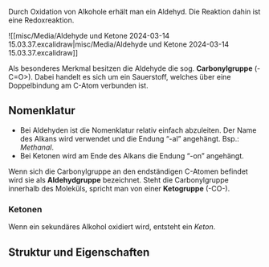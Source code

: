 Durch Oxidation von Alkohole erhält man ein Aldehyd. Die Reaktion dahin ist eine Redoxreaktion.

![[misc/Media/Aldehyde und Ketone 2024-03-14 15.03.37.excalidraw|misc/Media/Aldehyde und Ketone 2024-03-14 15.03.37.excalidraw]]


Als besonderes Merkmal besitzen die Aldehyde die sog. **Carbonylgruppe** (-C=O>). Dabei handelt es sich um ein Sauerstoff, welches über eine Doppelbindung am C-Atom verbunden ist. 

## Nomenklatur 

- Bei Aldehyden ist die  Nomenklatur relativ einfach abzuleiten. Der Name des Alkans wird verwendet und die Endung “-al” angehängt. Bsp.: *Methanal*. 
- Bei Ketonen wird am Ende des Alkans die Endung “-on” angehängt.  

Wenn sich die Carbonylgruppe an den endständigen C-Atomen befindet wird sie als **Aldehydgruppe** bezeichnet. Steht die Carbonylgruppe innerhalb des Moleküls, spricht man von einer **Ketogruppe** (-CO-).


### Ketonen 
Wenn ein sekundäres Alkohol oxidiert wird, entsteht ein *Keton*.

## Struktur und Eigenschaften 

